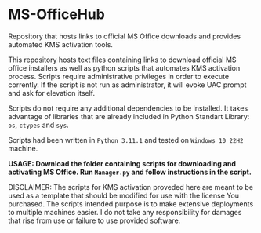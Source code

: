 # MS-OfficeHub
Repository that hosts links to official MS Office downloads and provides automated KMS activation tools.

This repository hosts text files containing links to download official MS office installers as well as python scripts that automates KMS activation process. Scripts require administrative privileges in order to execute corrently. If the script is not run as administrator, it will evoke UAC prompt and ask for elevation itself.

Scripts do not require any additional dependencies to be installed. It takes advantage of libraries that are already included in Python Standart Library: <code>os</code>,  <code>ctypes</code> and <code>sys</code>.

Scripts had been written in <code>Python 3.11.1</code> and tested on <code>Windows 10 22H2</code> machine.   

**USAGE: Download the folder containing scripts for downloading and activating MS Office. Run <code>Manager.py</code> and follow instructions in the script.**

DISCLAIMER: The scripts for KMS activation proveded here are meant to be used as a template that should be modified for use with the license You purchased. The scripts intended purpose is to make extensive deployments to multiple machines easier. I do not take any responsibility for damages that rise from use or failure to use provided software.
